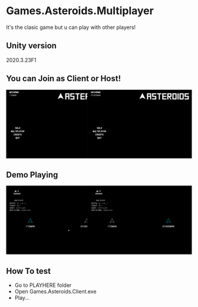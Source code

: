 # Games.Asteroids.Multiplayer
It's the clasic game but u can play with other players!

## Unity version

2020.3.23F1

## You can Join as Client or Host!

![image description](Images/JoinToMatch.gif)

## Demo Playing

![image description](Images/Playing.gif)

## How To test

- Go to PLAYHERE folder
- Open Games.Asteroids.Client.exe
- Play...